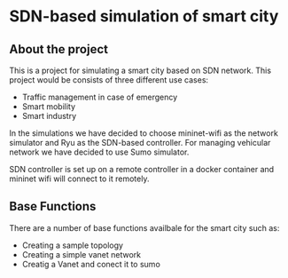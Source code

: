# SDN-based simulation of smart city

## About the project

This is a project for simulating a smart city based on SDN network. This project would be consists of three different use cases: 

- Traffic management in case of emergency
- Smart mobility
- Smart industry

In the simulations we have decided to choose mininet-wifi as the network simulator and Ryu as the SDN-based controller. For managing vehicular network we have decided to use Sumo simulator. 

SDN controller is set up on a remote controller in a docker container and mininet wifi will connect to it remotely. 

## Base Functions

There are a number of base functions availbale for the smart city such as:
- Creating a sample topology
- Creating a simple vanet network
- Creatig a Vanet and conect it to sumo

